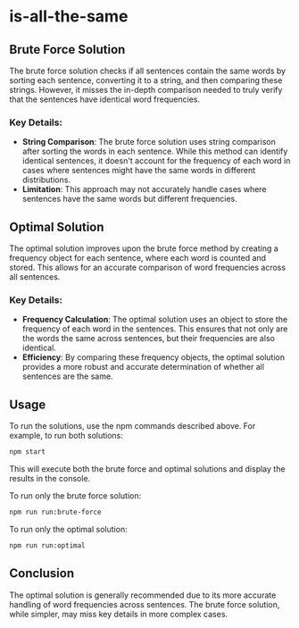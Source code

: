 # is-all-the-same
## Brute Force Solution

The brute force solution checks if all sentences contain the same words by sorting each sentence, converting it to a string, and then comparing these strings. However, it misses the in-depth comparison needed to truly verify that the sentences have identical word frequencies.

### Key Details:
- **String Comparison**: The brute force solution uses string comparison after sorting the words in each sentence. While this method can identify identical sentences, it doesn't account for the frequency of each word in cases where sentences might have the same words in different distributions.
- **Limitation**: This approach may not accurately handle cases where sentences have the same words but different frequencies.

## Optimal Solution

The optimal solution improves upon the brute force method by creating a frequency object for each sentence, where each word is counted and stored. This allows for an accurate comparison of word frequencies across all sentences.

### Key Details:
- **Frequency Calculation**: The optimal solution uses an object to store the frequency of each word in the sentences. This ensures that not only are the words the same across sentences, but their frequencies are also identical.
- **Efficiency**: By comparing these frequency objects, the optimal solution provides a more robust and accurate determination of whether all sentences are the same.

## Usage

To run the solutions, use the npm commands described above. For example, to run both solutions:

```bash
npm start
```

This will execute both the brute force and optimal solutions and display the results in the console.

To run only the brute force solution:

```bash
npm run run:brute-force
```

To run only the optimal solution:

```bash
npm run run:optimal
```

## Conclusion

The optimal solution is generally recommended due to its more accurate handling of word frequencies across sentences. The brute force solution, while simpler, may miss key details in more complex cases.